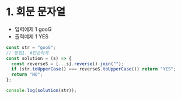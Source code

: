 # 1. 회문 문자열

- 입력예제 1 gooG
- 출력예제 1 YES

```javaScript
const str = "gooG";
// 방법1. #단순하게
const solution = (s) => {
  const reverseS = [...s].reverse().join("");
  if (str.toUpperCase() === reverseS.toUpperCase()) return "YES";
  return "NO";
};

console.log(solution(str));
```
